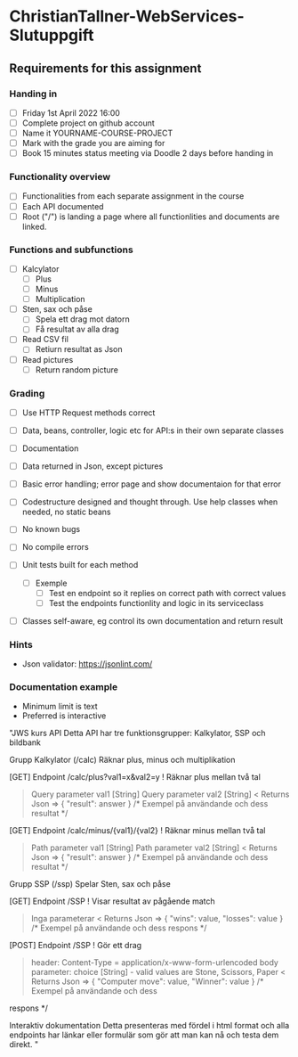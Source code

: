 # ChristianTallner-WebServices-Slutuppgift


<!-- Checkbox with color 
-- Done? | Name
:---:| ---
⬜️| Nope
✅| Yep
-->


## Requirements for this assignment

### Handing in
- [ ] Friday 1st April 2022 16:00
- [ ] Complete project on github account
- [ ] Name it YOURNAME-COURSE-PROJECT
- [ ] Mark with the grade you are aiming for
- [ ] Book 15 minutes status meeting via Doodle 2 days before handing in 

### Functionality overview
- [ ] Functionalities from each separate assignment in the course
- [ ] Each API documented
- [ ] Root ("/") is landing a page where all functionlities and documents are linked.

### Functions and subfunctions
- [ ] Kalcylator
  * [ ] Plus
  * [ ] Minus
  * [ ] Multiplication

- [ ] Sten, sax och påse
  * [ ] Spela ett drag mot datorn
  * [ ] Få resultat av alla drag

- [ ] Read CSV fil
  * [ ] Retiurn resultat as Json

- [ ] Read pictures
  * [ ] Return random picture

### Grading
- [ ] Use HTTP Request methods correct
- [ ] Data, beans, controller, logic etc for API:s in their own separate classes
- [ ] Documentation
- [ ] Data returned in Json, except pictures
- [ ] Basic error handling; error page and show documentaion for that error
- [ ] Codestructure designed and thought through. Use help classes when needed, no static beans
- [ ] No known bugs
- [ ] No compile errors
- [ ] Unit tests built for each method
  * [ ] Exemple
    * [ ] Test en endpoint so it replies on correct path with correct values
    * [ ] Test the endpoints functionlity and logic in its serviceclass
- [ ] Classes self-aware, eg control its own documentation and return result



### Hints
- Json validator: https://jsonlint.com/

### Documentation example
- Minimum limit is text
- Preferred is interactive  
  
    
    
"JWS kurs API
Detta API har tre funktionsgrupper: Kalkylator, SSP och bildbank

Grupp Kalkylator (/calc)
Räknar plus, minus och multiplikation

[GET] Endpoint /calc/plus?val1=x&val2=y
! Räknar plus mellan två tal
> Query parameter val1 [String]
> Query parameter val2 [String]
< Returns Json => { "result": answer }
/* Exempel på användande och dess resultat */

[GET] Endpoint /calc/minus/{val1}/{val2}
! Räknar minus mellan två tal
> Path parameter val1 [String]
> Path parameter val2 [String]
< Returns Json => { "result": answer }
/* Exempel på användande och dess resultat */

Grupp SSP (/ssp)
Spelar Sten, sax och påse

[GET] Endpoint /SSP
! Visar resultat av pågående match
> Inga parameterar
< Returns Json => { "wins": value, "losses": value }
/* Exempel på användande och dess respons */

[POST] Endpoint /SSP
! Gör ett drag
> header: Content-Type = application/x-www-form-urlencoded
> body parameter: choice [String] - valid values are Stone, Scissors, Paper
< Returns Json => { "Computer move": value, "Winner": value }
/* Exempel på användande och dess 

respons */


Interaktiv dokumentation
Detta presenteras med fördel i html format och alla endpoints har länkar eller formulär som gör att man kan nå och testa dem direkt.
"



